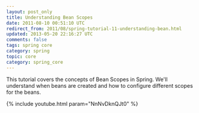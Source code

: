 ```yaml
---           
layout: post_only
title: Understanding Bean Scopes
date: 2011-08-10 00:51:10 UTC
redirect_from: 2011/08/spring-tutorial-11-understanding-bean.html
updated: 2013-05-20 22:16:27 UTC
comments: false
tags: spring core
category: spring
topic: core
category: spring_core
---
```


This tutorial covers the concepts of Bean Scopes in Spring. We'll understand when beans are created and how to configure different scopes for the beans. 

{% include youtube.html param="NnNvDknQJt0" %}
